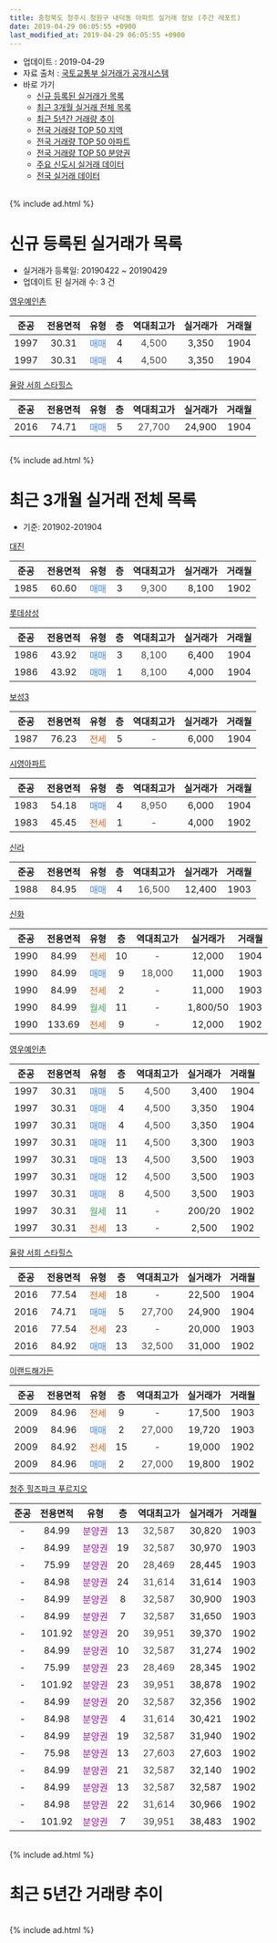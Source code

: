 ```yaml
---
title: 충청북도 청주시 청원구 내덕동 아파트 실거래 정보 (주간 레포트)
date: 2019-04-29 06:05:55 +0900
last_modified_at: 2019-04-29 06:05:55 +0900
---
```


* 업데이트 : 2019-04-29
* 자료 출처 : [국토교통부 실거래가 공개시스템](http://rt.molit.go.kr)
* 바로 가기
    * [신규 등록된 실거래가 목록](#신규-등록된-실거래가-목록)
    * [최근 3개월 실거래 전체 목록](#최근-3개월-실거래-전체-목록)
    * [최근 5년간 거래량 추이](#최근-5년간-거래량-추이)
    * [전국 거래량 TOP 50 지역](https://inasie.github.io/apt-trade-info/최근-3개월-전국에서-가장-거래가-많이-발생한-지역)
    * [전국 거래량 TOP 50 아파트](https://inasie.github.io/apt-trade-info/최근-3개월-전국에서-가장-거래가-많이-발생한-아파트)
    * [전국 거래량 TOP 50 분양권](https://inasie.github.io/apt-trade-info/최근-3개월-전국에서-가장-거래가-많이-발생한-분양권)
    * [주요 신도시 실거래 데이터](https://inasie.github.io/apt-trade-info/주요-신도시)
    * [전국 실거래 데이터](https://inasie.github.io/apt-trade-info/전국)
<br>
{% include ad.html %}
<br>

# 신규 등록된 실거래가 목록
* 실거래가 등록일: 20190422 ~ 20190429
* 업데이트 된 실거래 수: 3 건


[영우예인촌](https://search.naver.com/search.naver?query=%EC%B6%A9%EC%B2%AD%EB%B6%81%EB%8F%84+%EC%B2%AD%EC%A3%BC%EC%8B%9C+%EC%B2%AD%EC%9B%90%EA%B5%AC+%EB%82%B4%EB%8D%95%EB%8F%99+%EC%98%81%EC%9A%B0%EC%98%88%EC%9D%B8%EC%B4%8C)

|준공|전용면적|유형|층|역대최고가|실거래가|거래월|
|:---:|:---:|:---:|:---:|:---:|:---:|:---:|
|1997|30.31|<span style="color:#4285f3">매매</span>|4|<span style="color:#444444">4,500</span>|3,350|1904|
|1997|30.31|<span style="color:#4285f3">매매</span>|4|<span style="color:#444444">4,500</span>|3,350|1904|

[율량 서희 스타힐스](https://search.naver.com/search.naver?query=%EC%B6%A9%EC%B2%AD%EB%B6%81%EB%8F%84+%EC%B2%AD%EC%A3%BC%EC%8B%9C+%EC%B2%AD%EC%9B%90%EA%B5%AC+%EB%82%B4%EB%8D%95%EB%8F%99+%EC%9C%A8%EB%9F%89+%EC%84%9C%ED%9D%AC+%EC%8A%A4%ED%83%80%ED%9E%90%EC%8A%A4)

|준공|전용면적|유형|층|역대최고가|실거래가|거래월|
|:---:|:---:|:---:|:---:|:---:|:---:|:---:|
|2016|74.71|<span style="color:#4285f3">매매</span>|5|<span style="color:#444444">27,700</span>|24,900|1904|


<br>
{% include ad.html %}
<br>

# 최근 3개월 실거래 전체 목록
* 기준: 201902-201904


[대진](https://search.naver.com/search.naver?query=%EC%B6%A9%EC%B2%AD%EB%B6%81%EB%8F%84+%EC%B2%AD%EC%A3%BC%EC%8B%9C+%EC%B2%AD%EC%9B%90%EA%B5%AC+%EB%82%B4%EB%8D%95%EB%8F%99+%EB%8C%80%EC%A7%84)

|준공|전용면적|유형|층|역대최고가|실거래가|거래월|
|:---:|:---:|:---:|:---:|:---:|:---:|:---:|
|1985|60.60|<span style="color:#4285f3">매매</span>|3|<span style="color:#444444">9,300</span>|8,100|1902|

[롯데삼성](https://search.naver.com/search.naver?query=%EC%B6%A9%EC%B2%AD%EB%B6%81%EB%8F%84+%EC%B2%AD%EC%A3%BC%EC%8B%9C+%EC%B2%AD%EC%9B%90%EA%B5%AC+%EB%82%B4%EB%8D%95%EB%8F%99+%EB%A1%AF%EB%8D%B0%EC%82%BC%EC%84%B1)

|준공|전용면적|유형|층|역대최고가|실거래가|거래월|
|:---:|:---:|:---:|:---:|:---:|:---:|:---:|
|1986|43.92|<span style="color:#4285f3">매매</span>|3|<span style="color:#444444">8,100</span>|6,400|1904|
|1986|43.92|<span style="color:#4285f3">매매</span>|1|<span style="color:#444444">8,100</span>|4,000|1904|

[보성3](https://search.naver.com/search.naver?query=%EC%B6%A9%EC%B2%AD%EB%B6%81%EB%8F%84+%EC%B2%AD%EC%A3%BC%EC%8B%9C+%EC%B2%AD%EC%9B%90%EA%B5%AC+%EB%82%B4%EB%8D%95%EB%8F%99+%EB%B3%B4%EC%84%B13)

|준공|전용면적|유형|층|역대최고가|실거래가|거래월|
|:---:|:---:|:---:|:---:|:---:|:---:|:---:|
|1987|76.23|<span style="color:#ff5a00">전세</span>|5|<span style="color:#444444">-</span>|6,000|1904|

[시영아파트](https://search.naver.com/search.naver?query=%EC%B6%A9%EC%B2%AD%EB%B6%81%EB%8F%84+%EC%B2%AD%EC%A3%BC%EC%8B%9C+%EC%B2%AD%EC%9B%90%EA%B5%AC+%EB%82%B4%EB%8D%95%EB%8F%99+%EC%8B%9C%EC%98%81%EC%95%84%ED%8C%8C%ED%8A%B8)

|준공|전용면적|유형|층|역대최고가|실거래가|거래월|
|:---:|:---:|:---:|:---:|:---:|:---:|:---:|
|1983|54.18|<span style="color:#4285f3">매매</span>|4|<span style="color:#444444">8,950</span>|6,000|1904|
|1983|45.45|<span style="color:#ff5a00">전세</span>|1|<span style="color:#444444">-</span>|4,000|1902|

[신라](https://search.naver.com/search.naver?query=%EC%B6%A9%EC%B2%AD%EB%B6%81%EB%8F%84+%EC%B2%AD%EC%A3%BC%EC%8B%9C+%EC%B2%AD%EC%9B%90%EA%B5%AC+%EB%82%B4%EB%8D%95%EB%8F%99+%EC%8B%A0%EB%9D%BC)

|준공|전용면적|유형|층|역대최고가|실거래가|거래월|
|:---:|:---:|:---:|:---:|:---:|:---:|:---:|
|1988|84.95|<span style="color:#4285f3">매매</span>|4|<span style="color:#444444">16,500</span>|12,400|1903|

[신화](https://search.naver.com/search.naver?query=%EC%B6%A9%EC%B2%AD%EB%B6%81%EB%8F%84+%EC%B2%AD%EC%A3%BC%EC%8B%9C+%EC%B2%AD%EC%9B%90%EA%B5%AC+%EB%82%B4%EB%8D%95%EB%8F%99+%EC%8B%A0%ED%99%94)

|준공|전용면적|유형|층|역대최고가|실거래가|거래월|
|:---:|:---:|:---:|:---:|:---:|:---:|:---:|
|1990|84.99|<span style="color:#ff5a00">전세</span>|10|<span style="color:#444444">-</span>|12,000|1904|
|1990|84.99|<span style="color:#4285f3">매매</span>|9|<span style="color:#444444">18,000</span>|11,000|1903|
|1990|84.99|<span style="color:#ff5a00">전세</span>|2|<span style="color:#444444">-</span>|11,000|1903|
|1990|84.99|<span style="color:#34a853">월세</span>|11|<span style="color:#444444">-</span>|1,800/50|1903|
|1990|133.69|<span style="color:#ff5a00">전세</span>|9|<span style="color:#444444">-</span>|12,000|1902|

[영우예인촌](https://search.naver.com/search.naver?query=%EC%B6%A9%EC%B2%AD%EB%B6%81%EB%8F%84+%EC%B2%AD%EC%A3%BC%EC%8B%9C+%EC%B2%AD%EC%9B%90%EA%B5%AC+%EB%82%B4%EB%8D%95%EB%8F%99+%EC%98%81%EC%9A%B0%EC%98%88%EC%9D%B8%EC%B4%8C)

|준공|전용면적|유형|층|역대최고가|실거래가|거래월|
|:---:|:---:|:---:|:---:|:---:|:---:|:---:|
|1997|30.31|<span style="color:#4285f3">매매</span>|5|<span style="color:#444444">4,500</span>|3,400|1904|
|1997|30.31|<span style="color:#4285f3">매매</span>|4|<span style="color:#444444">4,500</span>|3,350|1904|
|1997|30.31|<span style="color:#4285f3">매매</span>|4|<span style="color:#444444">4,500</span>|3,350|1904|
|1997|30.31|<span style="color:#4285f3">매매</span>|11|<span style="color:#444444">4,500</span>|3,300|1903|
|1997|30.31|<span style="color:#4285f3">매매</span>|13|<span style="color:#444444">4,500</span>|3,500|1903|
|1997|30.31|<span style="color:#4285f3">매매</span>|12|<span style="color:#444444">4,500</span>|3,500|1903|
|1997|30.31|<span style="color:#4285f3">매매</span>|8|<span style="color:#444444">4,500</span>|3,500|1903|
|1997|30.31|<span style="color:#34a853">월세</span>|11|<span style="color:#444444">-</span>|200/20|1902|
|1997|30.31|<span style="color:#ff5a00">전세</span>|13|<span style="color:#444444">-</span>|2,500|1902|

[율량 서희 스타힐스](https://search.naver.com/search.naver?query=%EC%B6%A9%EC%B2%AD%EB%B6%81%EB%8F%84+%EC%B2%AD%EC%A3%BC%EC%8B%9C+%EC%B2%AD%EC%9B%90%EA%B5%AC+%EB%82%B4%EB%8D%95%EB%8F%99+%EC%9C%A8%EB%9F%89+%EC%84%9C%ED%9D%AC+%EC%8A%A4%ED%83%80%ED%9E%90%EC%8A%A4)

|준공|전용면적|유형|층|역대최고가|실거래가|거래월|
|:---:|:---:|:---:|:---:|:---:|:---:|:---:|
|2016|77.54|<span style="color:#ff5a00">전세</span>|18|<span style="color:#444444">-</span>|22,500|1904|
|2016|74.71|<span style="color:#4285f3">매매</span>|5|<span style="color:#444444">27,700</span>|24,900|1904|
|2016|77.54|<span style="color:#ff5a00">전세</span>|23|<span style="color:#444444">-</span>|20,000|1903|
|2016|84.92|<span style="color:#4285f3">매매</span>|13|<span style="color:#444444">32,500</span>|31,000|1902|

[이랜드해가든](https://search.naver.com/search.naver?query=%EC%B6%A9%EC%B2%AD%EB%B6%81%EB%8F%84+%EC%B2%AD%EC%A3%BC%EC%8B%9C+%EC%B2%AD%EC%9B%90%EA%B5%AC+%EB%82%B4%EB%8D%95%EB%8F%99+%EC%9D%B4%EB%9E%9C%EB%93%9C%ED%95%B4%EA%B0%80%EB%93%A0)

|준공|전용면적|유형|층|역대최고가|실거래가|거래월|
|:---:|:---:|:---:|:---:|:---:|:---:|:---:|
|2009|84.96|<span style="color:#ff5a00">전세</span>|9|<span style="color:#444444">-</span>|17,500|1903|
|2009|84.96|<span style="color:#4285f3">매매</span>|2|<span style="color:#444444">27,000</span>|19,720|1903|
|2009|84.92|<span style="color:#ff5a00">전세</span>|15|<span style="color:#444444">-</span>|19,000|1902|
|2009|84.96|<span style="color:#4285f3">매매</span>|2|<span style="color:#444444">27,000</span>|19,800|1902|

[청주 힐즈파크 푸르지오](https://search.naver.com/search.naver?query=%EC%B6%A9%EC%B2%AD%EB%B6%81%EB%8F%84+%EC%B2%AD%EC%A3%BC%EC%8B%9C+%EC%B2%AD%EC%9B%90%EA%B5%AC+%EB%82%B4%EB%8D%95%EB%8F%99+%EC%B2%AD%EC%A3%BC+%ED%9E%90%EC%A6%88%ED%8C%8C%ED%81%AC+%ED%91%B8%EB%A5%B4%EC%A7%80%EC%98%A4)

|준공|전용면적|유형|층|역대최고가|실거래가|거래월|
|:---:|:---:|:---:|:---:|:---:|:---:|:---:|
|-|84.99|<span style="color:#9C11A5">분양권</span>|13|<span style="color:#444444">32,587</span>|30,820|1903|
|-|84.99|<span style="color:#9C11A5">분양권</span>|19|<span style="color:#444444">32,587</span>|30,970|1903|
|-|75.99|<span style="color:#9C11A5">분양권</span>|20|<span style="color:#444444">28,469</span>|28,445|1903|
|-|84.98|<span style="color:#9C11A5">분양권</span>|24|<span style="color:#444444">31,614</span>|31,614|1903|
|-|84.99|<span style="color:#9C11A5">분양권</span>|8|<span style="color:#444444">32,587</span>|30,900|1903|
|-|84.99|<span style="color:#9C11A5">분양권</span>|7|<span style="color:#444444">32,587</span>|31,650|1903|
|-|101.92|<span style="color:#9C11A5">분양권</span>|20|<span style="color:#444444">39,951</span>|39,370|1902|
|-|84.99|<span style="color:#9C11A5">분양권</span>|10|<span style="color:#444444">32,587</span>|31,274|1902|
|-|75.99|<span style="color:#9C11A5">분양권</span>|23|<span style="color:#444444">28,469</span>|28,345|1902|
|-|101.92|<span style="color:#9C11A5">분양권</span>|23|<span style="color:#444444">39,951</span>|38,878|1902|
|-|84.99|<span style="color:#9C11A5">분양권</span>|20|<span style="color:#444444">32,587</span>|32,356|1902|
|-|84.98|<span style="color:#9C11A5">분양권</span>|4|<span style="color:#444444">31,614</span>|30,421|1902|
|-|84.99|<span style="color:#9C11A5">분양권</span>|19|<span style="color:#444444">32,587</span>|31,940|1902|
|-|75.98|<span style="color:#9C11A5">분양권</span>|13|<span style="color:#444444">27,603</span>|27,603|1902|
|-|84.99|<span style="color:#9C11A5">분양권</span>|21|<span style="color:#444444">32,587</span>|32,140|1902|
|-|84.99|<span style="color:#9C11A5">분양권</span>|13|<span style="color:#444444">32,587</span>|32,587|1902|
|-|84.98|<span style="color:#9C11A5">분양권</span>|22|<span style="color:#444444">31,614</span>|30,966|1902|
|-|101.92|<span style="color:#9C11A5">분양권</span>|7|<span style="color:#444444">39,951</span>|38,483|1902|


<br>
{% include ad.html %}
<br>

# 최근 5년간 거래량 추이


<div style="width:100%;">
    <canvas id="deal_progress" height="200"></canvas>
</div>

<script>
new Chart(document.getElementById("deal_progress"), {
    type: 'line',
    data: {
        labels: ['201404','201405','201406','201407','201408','201409','201410','201411','201412','201501','201502','201503','201504','201505','201506','201507','201508','201509','201510','201511','201512','201601','201602','201603','201604','201605','201606','201607','201608','201609','201610','201611','201612','201701','201702','201703','201704','201705','201706','201707','201708','201709','201710','201711','201712','201801','201802','201803','201804','201805','201806','201807','201808','201809','201810','201811','201812','201901','201902','201903','201904'],
        datasets: [{
            label: '매매',
            pointRadius: 1,
            data: [22, 13, 14, 16, 18, 13, 28, 12, 12, 13, 18, 18, 18, 7, 9, 14, 20, 11, 20, 13, 3, 11, 10, 9, 13, 15, 14, 5, 8, 12, 12, 9, 10, 10, 5, 21, 11, 17, 8, 5, 8, 3, 9, 7, 12, 6, 4, 7, 9, 8, 14, 58, 39, 27, 25, 16, 18, 19, 15, 13, 7],
            borderColor: "rgba(255, 201, 14, 1)",
            backgroundColor: "rgba(255, 201, 14, 0.5)",
            fill: false,
            lineTension: 0
        },{
            label: '전월세',
            pointRadius: 1,
            data: [4, 5, 8, 2, 4, 1, 6, 3, 4, 3, 5, 8, 3, 2, 8, 8, 3, 1, 4, 5, 4, 5, 3, 12, 19, 27, 15, 12, 19, 6, 5, 3, 4, 3, 4, 3, 2, 3, 10, 8, 2, 3, 5, 3, 5, 7, 5, 4, 8, 9, 11, 6, 3, 8, 9, 11, 3, 3, 5, 4, 3],
            borderColor: "rgba(0, 141, 185, 1)",
            backgroundColor: "rgba(0, 141, 185, 0.5)",
            fill: false,
            lineTension: 0
        }
        ]
    },
    options: {
        responsive: true,
        title: {
            display: false
        },
        tooltips: {
            mode: 'index',
            intersect: false
        },
        hover: {
            mode: 'nearest',
            intersect: true
        },
        scales: {
            xAxes: [{
                display: true,
                scaleLabel: {
                    display: true,
                    labelString: '년/월'
                }
            }],
            yAxes: [{
                display: true,
                ticks: {
                    suggestedMin: 0,
                },
                scaleLabel: {
                    display: true,
                    labelString: '실거래 수'
                }
            }]
        }
    }
});

</script>


<br>
{% include ad.html %}
<br>

